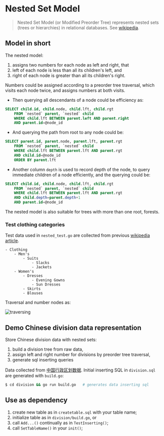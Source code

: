 # Nested Set Model

>Nested Set Model (or Modified Preorder Tree) represents nested sets (trees or hierarchies) in relational databases.
>See [wikipedia](https://en.wikipedia.org/wiki/Nested_set_model).

## Model in short

The nested model:
1. assigns two numbers for each node as left and right, that
2. left of each node is less than all its children's left, and
3. right of each node is greater than all its children's right.

Numbers could be assigned according to a preorder tree traversal, which visits each node twice, and assigns numbers at both visits.

- Then querying all descendants of a node could be efficiency as:
```sql
SELECT child.id, child.node, child.lft, child.rgt
    FROM `nested` parent, `nested` child
    WHERE child.lft BETWEEN parent.left AND parent.right 
    AND parent.id=@node_id
```

- And querying the path from root to any node could be:
```sql
SELECT parent.id, parent.node, parent.lft, parent.rgt
    FROM `nested` parent, `nested` child
    WHERE child.lft BETWEEN parent.lft AND parent.rgt
    AND child.id=@node_id
    ORDER BY parent.lft
```

- Another column `depth` is used to record depth of the node, to query immediate children of a node efficiently, and the querying could be:
```sql
SELECT child.id, child.node, child.lft, child.rgt
    FROM `nested` parent, `nested` child
    WHERE child.lft BETWEEN parent.lft AND parent.rgt
    AND child.depth=parent.depth+1
    AND parent.id=@node_id
```

The nested model is also suitable for trees with more than one root, forests.

### Test clothing categories
Test data used in `nested_test.go` are collected from previous [wikipedia article](https://en.wikipedia.org/wiki/Nested_set_model).

```
- Clothing
    - Men's
        - Suits
            - Slacks
            - Jackets
    - Women's
        - Dresses
            - Evening Gowns
            - Sun Dresses
        - Skirts
        - Blouses
```

Traversal and number nodes as:

![traversing](https://upload.wikimedia.org/wikipedia/commons/thumb/b/b5/Clothing-hierarchy-traversal-2.svg/523px-Clothing-hierarchy-traversal-2.svg.png)

## Demo Chinese division data representation

Store Chinese division data with nested sets:

1. build a division tree from raw data,
2. assign left and right number for divisions by preorder tree traversal,
3. generate sql inserting queries

Data collected from [中国行政区划数据](https://github.com/modood/Administrative-divisions-of-China). Initial inserting SQL in `division.sql` are generated with `build.go`:

```sh
$ cd division && go run build.go   # generates data inserting sql 
```

## Use as dependency

1. create new table as in `createtable.sql` with your table name;
2. initialize table as in `division/build.go`, or
3. call `Add...()` continually as in `TestInserting()`;
4. call `SetTableName()` in your `init()`;
